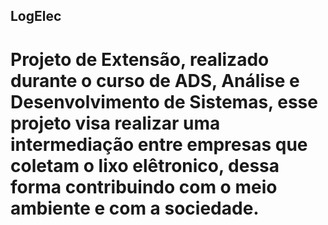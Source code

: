 ## LogElec

<h1>
Projeto de Extensão, realizado durante o curso de ADS, Análise e Desenvolvimento de Sistemas, esse projeto visa realizar uma intermediação entre empresas que coletam o lixo elêtronico, dessa forma contribuindo com o meio ambiente e com a sociedade. 
</h1>
